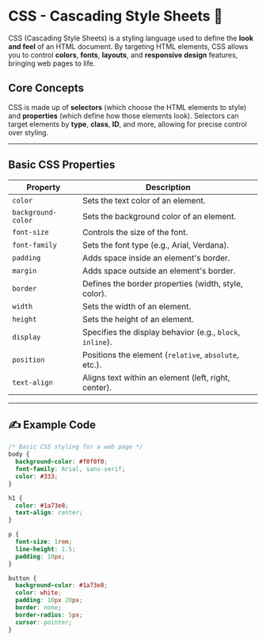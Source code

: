 # CSS - Cascading Style Sheets 🎨

CSS (Cascading Style Sheets) is a styling language used to define the **look and feel** of an HTML document. By targeting HTML elements, CSS allows you to control **colors**, **fonts**, **layouts**, and **responsive design** features, bringing web pages to life.

## Core Concepts

CSS is made up of **selectors** (which choose the HTML elements to style) and **properties** (which define how those elements look). Selectors can target elements by **type**, **class**, **ID**, and more, allowing for precise control over styling.

---

## Basic CSS Properties

| Property      | Description                                          |
| ------------- | ---------------------------------------------------- |
| `color`       | Sets the text color of an element.                   |
| `background-color` | Sets the background color of an element.       |
| `font-size`   | Controls the size of the font.                       |
| `font-family` | Sets the font type (e.g., Arial, Verdana).           |
| `padding`     | Adds space inside an element's border.               |
| `margin`      | Adds space outside an element's border.              |
| `border`      | Defines the border properties (width, style, color). |
| `width`       | Sets the width of an element.                        |
| `height`      | Sets the height of an element.                       |
| `display`     | Specifies the display behavior (e.g., `block`, `inline`). |
| `position`    | Positions the element (`relative`, `absolute`, etc.). |
| `text-align`  | Aligns text within an element (left, right, center). |

---

## ✍️ Example Code

```css
/* Basic CSS styling for a web page */
body {
  background-color: #f0f0f0;
  font-family: Arial, sans-serif;
  color: #333;
}

h1 {
  color: #1a73e8;
  text-align: center;
}

p {
  font-size: 1rem;
  line-height: 1.5;
  padding: 10px;
}

button {
  background-color: #1a73e8;
  color: white;
  padding: 10px 20px;
  border: none;
  border-radius: 5px;
  cursor: pointer;
}
